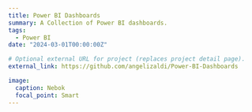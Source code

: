 ```yaml
---
title: Power BI Dashboards
summary: A Collection of Power BI dashboards.
tags:
  - Power BI
date: "2024-03-01T00:00:00Z"

# Optional external URL for project (replaces project detail page).
external_link: https://github.com/angelizaldi/Power-BI-Dashboards

image:
  caption: Nebok
  focal_point: Smart
---
```

